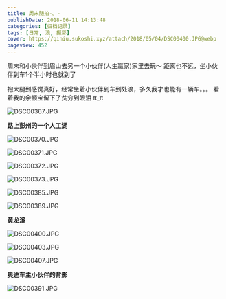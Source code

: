 ```yaml
---
title: 周末随拍-。-
publishDate: 2018-06-11 14:13:48
categories: [归档记录]
tags: [日常, 浪, 摄影]
cover: https://qiniu.sukoshi.xyz/attach/2018/05/04/DSC00400.JPG@webp
pageview: 452
---
```


周末和小伙伴到眉山去另一个小伙伴(人生赢家)家里去玩～ 距离也不远，坐小伙伴到车1个半小时也就到了

抱大腿到感觉真好，经常坐着小伙伴到车到处浪，多久我才也能有一辆车。。。 看着我的余额宝留下了贫穷到眼泪 π_π 

![DSC00367.JPG](https://qiniu.sukoshi.xyz/attach/2018/05/04/DSC00367.JPG@webp)

**路上彭州的一个人工湖**

![DSC00370.JPG](https://qiniu.sukoshi.xyz/attach/2018/05/04/DSC00370.JPG@webp)

![DSC00371.JPG](https://qiniu.sukoshi.xyz/attach/2018/05/04/DSC00371.JPG@webp)

![DSC00372.JPG](https://qiniu.sukoshi.xyz/attach/2018/05/04/DSC00372.JPG@webp)

![DSC00373.JPG](https://qiniu.sukoshi.xyz/attach/2018/05/04/DSC00373.JPG@webp)

![DSC00385.JPG](https://qiniu.sukoshi.xyz/attach/2018/05/04/DSC00385.JPG@webp)

![DSC00389.JPG](https://qiniu.sukoshi.xyz/attach/2018/05/04/DSC00389.JPG@webp)

**黄龙溪**

![DSC00400.JPG](https://qiniu.sukoshi.xyz/attach/2018/05/04/DSC00400.JPG@webp)

![DSC00403.JPG](https://qiniu.sukoshi.xyz/attach/2018/05/04/DSC00403.JPG@webp)

![DSC00407.JPG](https://qiniu.sukoshi.xyz/attach/2018/05/04/DSC00407.JPG@webp)

**奥迪车主小伙伴的背影**

![DSC00391.JPG](https://qiniu.sukoshi.xyz/attach/2018/05/04/DSC00391.JPG@webp)

